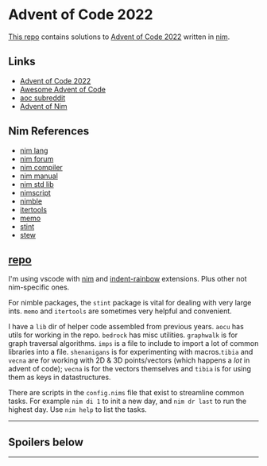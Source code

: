 
# Advent of Code 2022

[This repo](https://github.com/bobgeis/aoc2022) contains solutions to [Advent of Code 2022](https://adventofcode.com/2022) written in [nim](https://nim-lang.org/).

## Links

- [Advent of Code 2022](https://adventofcode.com/2022)
- [Awesome Advent of Code](https://github.com/Bogdanp/awesome-advent-of-code#nim)
- [aoc subreddit](https://old.reddit.com/r/adventofcode/)
- [Advent of Nim](https://forum.nim-lang.org/t/9678)

## Nim References

- [nim lang](https://nim-lang.org/)
- [nim forum](https://forum.nim-lang.org/)
- [nim compiler](https://nim-lang.org/docs/nimc.html)
- [nim manual](https://nim-lang.org/docs/manual.html)
- [nim std lib](https://nim-lang.org/docs/lib.html)
- [nimscript](https://nim-lang.org/docs/nimscript.html)
- [nimble](https://nimble.directory/)
- [itertools](https://github.com/narimiran/itertools)
- [memo](https://github.com/andreaferretti/memo)
- [stint](https://github.com/status-im/nim-stint)
- [stew](https://github.com/status-im/nim-stew)

## [repo](https://github.com/bobgeis/aoc2022)

I'm using vscode with [nim](https://marketplace.visualstudio.com/items?itemName=kosz78.nim) and [indent-rainbow](https://marketplace.visualstudio.com/items?itemName=oderwat.indent-rainbow) extensions. Plus other not nim-specific ones.

For nimble packages, the `stint` package is vital for dealing with very large ints. `memo` and `itertools` are sometimes very helpful and convenient.

I have a `lib` dir of helper code assembled from previous years. `aocu` has utils for working in the repo. `bedrock` has misc utilities. `graphwalk` is for graph traversal algorithms. `imps` is a file to include to import a lot of common libraries into a file. `shenanigans` is for experimenting with macros.`tibia` and `vecna` are for working with 2D & 3D points/vectors (which happens a _lot_ in advent of code); `vecna` is for the vectors themselves and `tibia` is for using them as keys in datastructures.

There are scripts in the `config.nims` file that exist to streamline common tasks. For example `nim di 1` to init a new day, and `nim dr last` to run the highest day. Use `nim help` to list the tasks.

---

## Spoilers below

___

